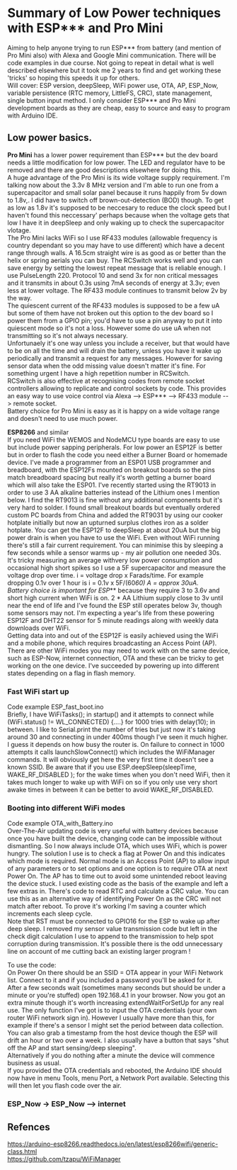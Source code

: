 # Summary of Low Power techniques with ESP*** and Pro Mini
Aiming to help anyone trying to run ESP*** from battery (and mention of Pro Mini also) with Alexa and Google Mini communication. There will be code examples in due course.
Not going to repeat in detail what is well described elsewhere but it took me 2 years to find and get working these 'tricks' so hoping this speeds it up for others.  
Will cover: ESP version, deepSleep, WiFi power use, OTA, AP, ESP_Now, variable persistence (RTC memory, LittleFS, CRC), state management, single button input method. 
I only consider ESP*** and Pro Mini development boards as they are cheap, easy to source and easy to program with Arduino IDE. 
## Low power basics. 
**Pro Mini** has a lower power requirement than ESP*** but the dev board needs a little modification for low power. The LED and regulator have to be removed and there are good descriptions elsewhere for doing this.   
A huge advantage of the Pro Mini is its wide voltage supply requirement. I'm talking now about the 3.3v 8 MHz version and I'm able to run one from a supercapacitor and small solar panel because it runs happily from 5v down to 1.8v,. I did have to switch off brown-out-detection (BOD) though. To get as low as 1.8v it's supposed to be neccesary to reduce the clock speed but I haven't found this neccessary' perhaps because when the voltage gets that low I have it in deepSleep and only waking up to check the supercapacitor vlotage.  
The Pro Mini lacks WiFi so I use RF433 modules (allowable frequency is country dependant so you may have to use different) which have a decent range through walls. A 16.5cm straight wire is as good as or better than the helix or spring aerials you can buy. The RCSwitch works well and you can save energy by setting the lowest repeat message that is reliable enough. I use PulseLength 220. Protocol 10 and send 3x for non critical messages and it transmits in about 0.3s using 7mA seconds of energy at 3.3v; even less at lower voltage. The RF433 module continues to transmit below 2v by the way.  
The quiescent current of the RF433 modules is supposed to be a few uA but some of them have not broken out this option to the dev board so I power them from a GPIO pin; you'd have to use a pin anyway to put it into quiescent mode so it's not a loss. However some do use uA when not transmitting so it's not always necessary.  
Unfortunaely it's one way unless you include a receiver, but that would have to be on all the time and will drain the battery, unless you have it wake up periodically and transmit a request for any messages. However for saving sensor data when the odd missing value doesn't matter it's fine. For something urgent I have a high repetition number in RCSwitch.    
RCSwitch is also effective at recognising codes from remote socket controllers allowing to replicate and control sockets by code. This provides an easy way to use voice control via Alexa --> ESP*** --> RF433 module --> remote socket.  
Battery choice for Pro Mini is easy as it is happy on a wide voltage range and doesn't need to use much power. 

**ESP8266** and similar   
If you need WiFi the WEMOS and NodeMCU type boards are easy to use but include power sapping peripherals. For low power an ESP12F is better but in order to flash the code you need either a Burner Board or homemade device. I've made a programmer from an ESP01 USB programmer and breadboard, with the ESP12Fs mounted on breakout boards so the pins match breadboard spacing but really it's worth getting a burner board which will also take the ESP01.
I've recently started using the RT9013 in order to use 3 AA alkaline batteries instead of the Lithium ones I mention below. I find the RT9013 is fine without any additional components but it's very hard to solder. I found small breakout boards but eventually ordered custom PC boards from China and added the RT9031 by using our cooker hotplate initially but now an upturned surplus clothes iron as a solder hotplate. 
You can get the ESP12F to deepSleep at about 20uA but the big power drain is when you have to use the WiFi. Even without WiFi running there's still a fair current requirement. You can minimise this by sleeping a few seconds while a sensor warms up - my air pollution one needed 30s.
It's tricky measuring an average withvery low power consumption and occasional high short spikes so I use a 5F supercapacitor and measure the voltage drop over time. i = voltage drop x Farads/time. For example dropping 0.1v over 1 hour is i = 0.1v x 5F/(60*60) A = approx 30uA.    
Battery choice is important for ESP*** because they require 3 to 3.6v and short high current when WiFi is on. 2 * AA Lithium supply close to 3v until near the end of life and I've found the ESP still operates below 3v, though some sensors may not. I'm expecting a year's life from these powering ESP12F and DHT22 sensor for 5 minute readings along with weekly data downloads over WiFi.   
Getting data into and out of the ESP12F is easily achieved using the WiFi and a mobile phone, which requires broadcasting an Access Point (AP). There are other WiFi modes you may need to work with on the same device, such as ESP-Now, internet connection, OTA and these can be tricky to get working on the one device. I've succeeded by powering up into different states depending on a flag in flash memory. 

### Fast WiFi start up   
Code example ESP_fast_boot.ino          
Briefly, I have  WiFiTasks(); in startup() and it attempts to connect while (WiFi.status() != WL_CONNECTED) {....} for 1000 tries with delay(10); in between. 
I like to Serial.print the number of tries but just now it's taking around 30 and connecting in under 400ms though I've seen it much higher. I guess it depends on how busy the router is. 
On failure to connect in 1000 attempts it calls launchSlowConnect() which includes the WiFiManager commands. It will obviously get here the very first time it doesn't see a known SSID. 
Be aware that if you use ESP.deepSleep(sleepTime, WAKE_RF_DISABLED ); for the wake times when you don't need WiFi, then it takes much longer to wake up with WiFi on so if you only use very short awake times in between it can be better to avoid WAKE_RF_DISABLED.

### Booting into different WiFi modes      
Code example OTA_with_Battery.ino   
Over-The-Air updating code is very useful with battery devices because once you have built the device, changing code can be impossible without dismantling. So I now always include OTA, which uses WiFi, which is power hungry. 
The solution I use is to check a flag at Power On and this indicates which mode is required. Normal mode is an Access Point (AP) to allow input of any parameters or to set options and one option is to require OTA at next Power On. The AP has to time out to avoid some unintended reboot leaving the device stuck. 
I used existing code as the basis of the example and left a few extras in. 
There's code to read RTC and calculate a CRC value. You can use this as an alternative way of identifying Power On as the CRC will not match after reboot. 
To prove it's working I'm saving a counter which increments each sleep cycle.  
Note that RST must be connected to GPIO16 for the ESP to wake up after deep sleep. 
I removed my sensor value transmission code but left in the check digit calculation I use to append to the transmission to help spot corruption during transmission. 
It's possible there is the odd unnecessary line on account of me cutting back an existing larger program ! 

To use the code:   
On Power On there should be an SSID = OTA appear in your WiFi Network list. Connect to it and if you included a password you'll be asked for it.  
After a few seconds wait (sometimes many seconds but should be under a minute or you're stuffed) open 192.168.4.1 in your browser. Now you got an extra minute though it's worth increasing extendWaitForSetUp for any real use. The only function I've got is to input the OTA credentials (your own router WiFi network sign in). However I usually have more than this, for example if there's a sensor I might set the period between data collection. You can also grab a timestamp from the host device though the ESP will drift an hour or two over a week. I also usually have a button that says "shut off the AP and start sensing/deep sleeping".  
Alternatively if you do nothing after a minute the device will commence business as usual.  
If you provided the OTA credentials and rebooted, the Arduino IDE should now have in menu Tools, menu Port, a Network Port available. Selecting this will then let you flash code over the air.  


### ESP_Now -> ESP_Now --> internet


### 


## Refences
https://arduino-esp8266.readthedocs.io/en/latest/esp8266wifi/generic-class.html  
https://github.com/tzapu/WiFiManager   

